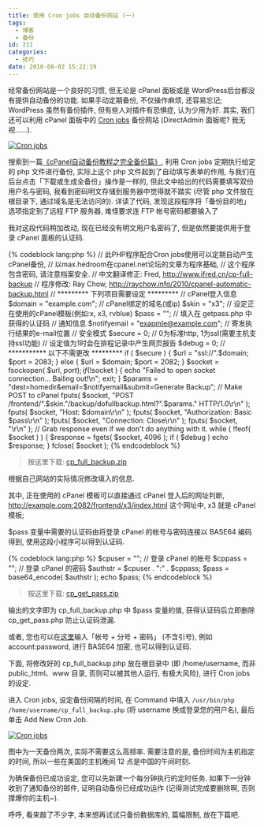 ```yaml
---
title: 使用 Cron jobs 自动备份网站 (一)
tags:
  - 博客
  - 备份
id: 211
categories:
  - 技巧
date: 2010-08-02 15:22:19
---
```


经常备份网站是一个良好的习惯, 但无论是 cPanel 面板或是 WordPress后台都没有提供自动备份的功能. 如果手动定期备份, 不仅操作麻烦, 还容易忘记; WordPress 虽然有备份插件, 但有些人对插件有恐惧症, 认为少用为好. 其实, 我们还可以利用 cPanel 面板中的 [Cron jobs](http://zh.wikipedia.org/zh-cn/Cron) 备份网站 (DirectAdmin 面板呢? 我无视……).

[![Cron jobs](//beamnote-img.oss-cn-shanghai.aliyuncs.com/2010/cpanel-automatic-backup-chapter-1.png)](//beamnote-img.oss-cn-shanghai.aliyuncs.com/2010/cpanel-automatic-backup-chapter-1.png)<!-- more -->

搜索到一篇[《cPanel自动备份教程之完全备份篇》](http://www.ifred.cn/cp-full-backup/), 利用 Cron jobs 定期执行给定的 php 文件进行备份, 实际上这个 php 文件起到了自动填写表单的作用, 与我们在后台点击「下载或生成全备份」操作是一样的, 但此文中给出的代码需要填写双份用户名与密码, 我看到密码明文存储到服务器中觉得就不踏实 (尽管 php 文件放在根目录下, 通过域名是无法访问的). 详读了代码, 发现这段程序将「备份目的地」选项指定到了远程 FTP 服务器, 难怪要求连 FTP 帐号密码都要输入了

我对这段代码稍加改动, 现在已经没有明文用户名密码了, 但是依然要提供用于登录 cPanel 面板的认证码.

{% codeblock lang:php %}
// 此PHP程序配合Cron jobs使用可以定期自动产生cPanel备份,
// 以max.hedroom在cpanel.net论坛的文章为程序基础,
// 这个程序包含密码, 请注意档案安全.
// 中文翻译修正: Fred, http://www.ifred.cn/cp-full-backup
// 程序修改: Ray Chow, http://raychow.info/2010/cpanel-automatic-backup.html
// ********* 下列项目需要设定 *********
// cPanel登入信息
$domain = "example.com"; // cPanel绑定的域名(或ip)
$skin = "x3"; // 设定正在使用的cPanel模板(例如:x, x3, rvblue)
$pass = ""; // 填入在 getpass.php 中获得的认证码
// 通知信息
$notifyemail = "exapmle@example.com"; // 寄发执行结果的e-mail位置
// 安全模式
$secure = 0; // 0为标准http, 1为ssl(需要主机支持ssl功能)
// 设定值为1时会在排程记录中产生网页报告
$debug = 0;
// *********** 以下不需更改 *********
if ( $secure ) {
    $url = "ssl://".$domain;
    $port = 2083;
} else {
    $url = $domain;
    $port = 2082;
}
$socket = fsockopen( $url, $port );
if ( !$socket ) {
    echo "Failed to open socket connection... Bailing out!\n";
    exit;
}
$params = "dest=homedir&email=$notifyemail&submit=Generate Backup";
// Make POST to cPanel
fputs( $socket, "POST /frontend/".$skin."/backup/dofullbackup.html?".$params." HTTP/1.0\r\n" );
fputs( $socket, "Host: $domain\r\n" );
fputs( $socket, "Authorization: Basic $pass\r\n" );
fputs( $socket, "Connection: Close\r\n" );
fputs( $socket, "\r\n" );
// Grab response even if we don't do anything with it.
while ( !feof( $socket ) ) {
$response = fgets( $socket, 4096 );
if ( $debug )
    echo $response;
}
fclose( $socket );
{% endcodeblock %}
> 按这里下载: [cp_full_backup.zip](http://raychow.info/wp-content/uploads/2010/08/cp_full_backup.zip)

根据自己网站的实际情况修改填入的信息.

其中, 正在使用的 cPanel 模板可以直接通过 cPanel 登入后的网址判断, http://example.com:2082/frontend/x3/index.html 这个网址中, x3 就是 cPanel 模板;

$pass 变量中需要的认证码由将登录 cPanel 的帐号与密码连接以 BASE64 编码得到, 使用这段小程序可以得到认证码.

{% codeblock lang:php %}
$cpuser = ""; // 登录 cPanel 的帐号
$cppass = ""; // 登录 cPanel 的密码
$authstr = $cpuser . ":" . $cppass;
$pass = base64_encode( $authstr );
echo $pass;
{% endcodeblock %}
> 按这里下载: [cp_get_pass.zip](http://raychow.info/wp-content/uploads/2010/08/cp_get_pass.zip)

输出的文字即为 cp_full_backup.php 中 $pass 变量的值, 获得认证码后立即删除 cp_get_pass.php 防止认证码泄漏.

或者, 您也可以在[这里](http://tool.chinaz.com/Tools/Base64.aspx)输入「帐号 + 分号 + 密码」 (不含引号), 例如 account:password, 进行 BASE64 加密, 也可以得到认证码.

下面, 将修改好的 cp_full_backup.php 放在根目录中 (即 /home/username, 而非 public_html、www 目录, 否则可以被其他人运行, 有极大风险), 进行 Cron jobs 的设定.

进入 Cron jobs, 设定备份间隔的时间, 在 Command 中填入 `/usr/bin/php /home/username/cp_full_backup.php` (将 username 换成登录您的用户名), 最后单击 Add New Cron Job.

[![Cron jobs](//beamnote-img.oss-cn-shanghai.aliyuncs.com/2010/2010-08-02_14-48-23.png)](//beamnote-img.oss-cn-shanghai.aliyuncs.com/2010/2010-08-02_14-48-23.png)

图中为一天备份两次, 实际不需要这么高频率. 需要注意的是, 备份时间为主机指定的时间, 所以一些在美国的主机晚间 12 点是中国的午间时刻.

为确保备份已成功设定, 您可以先新建一个每分钟执行的定时任务. 如果下一分钟收到了通知备份的邮件, 证明自动备份已经成功运作 (记得测试完成要删除啊, 否则撑爆你的主机~).

呼呼, 看来敲了不少字, 本来想再试试只备份数据库的, 篇幅限制, 放在下篇吧.
